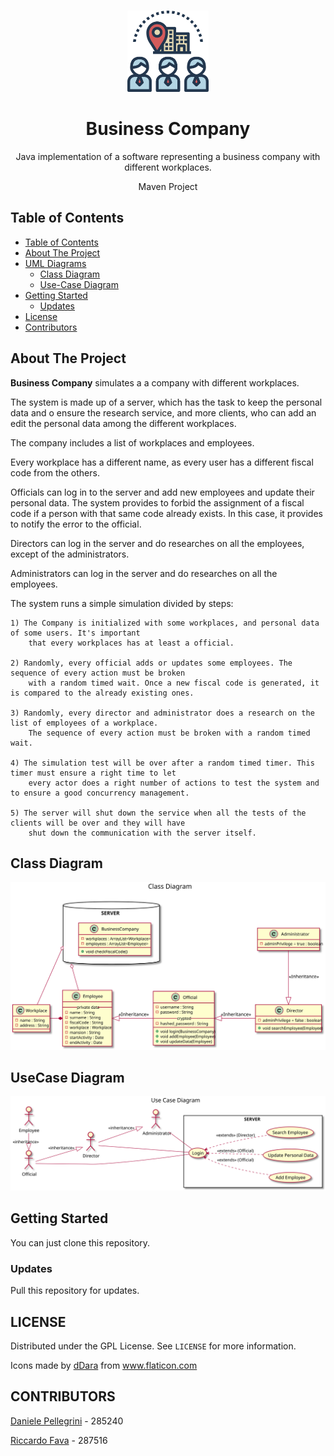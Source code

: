 <!-- PROJECT LOGO -->
  <br />
    <p align="center">
  <a href="https://github.com/danielepelleg/software_engineering">
    <img src="./src/main/resources/visitor.png" alt="Logo" width="130" height="130">
  </a>
  <h1 align="center">Business Company</h1>
  <p align="center">
    Java implementation of a software representing a business company with different workplaces.
  </p>
  <p align="center">
    Maven Project
  </p>
  
  <!-- TABLE OF CONTENTS -->
  ## Table of Contents
  
  - [Table of Contents](#table-of-contents)
  - [About The Project](#about-the-project)
  - [UML Diagrams](#uml)
    - [Class Diagram](#class-diagram)
    - [Use-Case Diagram](#usecase-diagram)
  - [Getting Started](#getting-started)
    - [Updates](#updates)
  - [License](#license)
  - [Contributors](#contributors)
   
   <!-- ABOUT THE PROJECT -->
   ## About The Project
   **Business Company** simulates a a company with different workplaces. 
   
   The system is made up of a server, which has the task to keep the personal data and o ensure the research
   service, and more clients, who can add an edit the personal data among the different workplaces.
   
   The company includes a list of workplaces and employees. 
   
   Every workplace has a different name, as every user has a different fiscal code from the others.
   
   Officials can log in to the server and add new employees and update their personal data. The system provides to
   forbid the assignment of a fiscal code if a person with that same code already exists. In this case, it provides 
   to notify the error to the official.
   
   Directors can log in the server and do researches on all the employees, except of the administrators.
   
   Administrators can log in the server and do researches on all the employees.
   
   The system runs a simple simulation divided by steps:
    
    1) The Company is initialized with some workplaces, and personal data of some users. It's important
        that every workplaces has at least a official.
    
    2) Randomly, every official adds or updates some employees. The sequence of every action must be broken
        with a random timed wait. Once a new fiscal code is generated, it is compared to the already existing ones.
    
    3) Randomly, every director and administrator does a research on the list of employees of a workplace. 
        The sequence of every action must be broken with a random timed wait.
    
    4) The simulation test will be over after a random timed timer. This timer must ensure a right time to let 
        every actor does a right number of actions to test the system and to ensure a good concurrency management.
    
    5) The server will shut down the service when all the tests of the clients will be over and they will have 
        shut down the communication with the server itself.
    
   
  <!-- UML DIAGRAMS  -->
   ## Class Diagram
   <p align="center">
    <img src="./src/main/resources/ClassDiagram.svg" alt="ClassDiagram">
   </p>
   
   ## UseCase Diagram
   <p align="center">
       <img src="./src/main/resources/UseCaseDiagram.svg" alt="UseCaseDiagram">
   </p>
   
   <!-- GETTING STARTED -->
   ## Getting Started
   You can just clone this repository.
   
   ### Updates
   Pull this repository for updates.
   
   <!-- LICENSE -->
   ## LICENSE
   Distributed under the GPL License. See `LICENSE` for more information.
   <div>Icons made by <a href="https://www.flaticon.com/authors/ddara" title="dDara">dDara</a> from <a href="https://www.flaticon.com/"title="Flaticon">www.flaticon.com</a></div>
   
   <!-- CONTRIBUTORS -->
   ## CONTRIBUTORS
   [Daniele Pellegrini](https://github.com/danielepelleg) - 285240
   
   [Riccardo Fava](https://github.com/BeleRicks11) - 287516